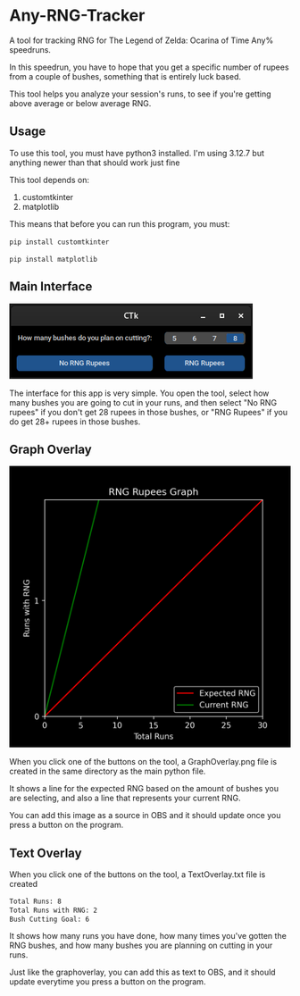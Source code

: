 # Any-RNG-Tracker
A tool for tracking RNG for The Legend of Zelda: Ocarina of Time Any% speedruns.

In this speedrun, you have to hope that you get a specific number of rupees from a couple of bushes, something that is entirely luck based.

This tool helps you analyze your session's runs, to see if you're getting above average or below average RNG.

## Usage
To use this tool, you must have python3 installed. I'm using 3.12.7 but anything newer than that should work just fine

This tool depends on:
1. customtkinter
2. matplotlib

This means that before you can run this program, you must:

`pip install customtkinter`

`pip install matplotlib`
## Main Interface
![Main interface of the any% rng tracker](assets/Program.png)

The interface for this app is very simple. You open the tool, select how many bushes you are going to cut in your runs, and then select "No RNG rupees" if you don't get 28 rupees in those bushes, or "RNG Rupees" if you do get 28+ rupees in those bushes.

## Graph Overlay
![An output graph showing average luck](assets/SampleGraphOverlay.png)

When you click one of the buttons on the tool, a GraphOverlay.png file is created in the same directory as the main python file.

It shows a line for the expected RNG based on the amount of bushes you are selecting, and also a line that represents your current RNG.

You can add this image as a source in OBS and it should update once you press a button on the program.

## Text Overlay

When you click one of the buttons on the tool, a TextOverlay.txt file is created

```
Total Runs: 8
Total Runs with RNG: 2
Bush Cutting Goal: 6
```
It shows how many runs you have done, how many times you've gotten the RNG bushes, and how many bushes you are planning on cutting in your runs.

Just like the graphoverlay, you can add this as text to OBS, and it should update everytime you press a button on the program.